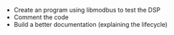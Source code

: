 - Create an program using libmodbus to test the DSP
- Comment the code
- Build a better documentation (explaining the lifecycle) 